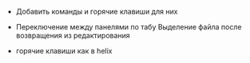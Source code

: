 + Добавить команды и горячие клавиши для них
+ Переключение между панелями по табу
Выделение файла после возвращения из редактирования

+ горячие клавиши как в helix
